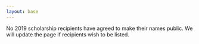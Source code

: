 ```yaml
---
layout: base
---
```


No 2019 scholarship recipients have agreed to make their names public. We will update the page if recipients wish to be listed.

